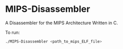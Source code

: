 # MIPS-Disassembler 

A Disassembler for the MIPS Architecture Written in C.

To run:

```bash
./MIPS-Disassembler <path_to_mips_ELF_file>
```

